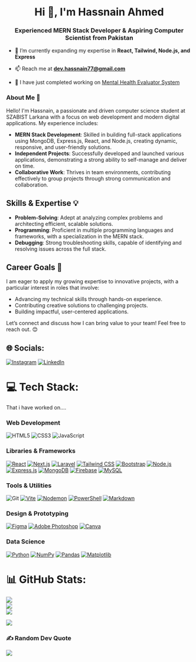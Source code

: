 <h1 align="center">Hi 👋, I'm Hassnain Ahmed</h1>
<h3 align="center">Experienced MERN Stack Developer & Aspiring Computer Scientist from Pakistan</h3>

- 🌱 I’m currently expanding my expertise in **React, Tailwind, Node.js, and Express**

- 📫 Reach me at **dev.hassnain77@gmail.com**

-  🔭 I have just completed working on [Mental Health Evaluator System](https://github.com/Hassnain-Ahmed/MHES-frontend)
  

### About Me 🚀

Hello! I'm Hassnain, a passionate and driven computer science student at SZABIST Larkana with a focus on web development and modern digital applications. My experience includes:

- **MERN Stack Development**: Skilled in building full-stack applications using MongoDB, Express.js, React, and Node.js, creating dynamic, responsive, and user-friendly solutions.
- **Independent Projects**: Successfully developed and launched various applications, demonstrating a strong ability to self-manage and deliver on time.
- **Collaborative Work**: Thrives in team environments, contributing effectively to group projects through strong communication and collaboration.

## Skills & Expertise 💡

- **Problem-Solving**: Adept at analyzing complex problems and architecting efficient, scalable solutions.
- **Programming**: Proficient in multiple programming languages and frameworks, with a specialization in the MERN stack.
- **Debugging**: Strong troubleshooting skills, capable of identifying and resolving issues across the full stack.

## Career Goals 🎯

I am eager to apply my growing expertise to innovative projects, with a particular interest in roles that involve:

- Advancing my technical skills through hands-on experience.
- Contributing creative solutions to challenging projects.
- Building impactful, user-centered applications.

Let’s connect and discuss how I can bring value to your team! Feel free to reach out. 😊

## 🌐 Socials:
[![Instagram](https://img.shields.io/badge/Instagram-%23E4405F.svg?logo=Instagram&logoColor=white)](https://instagram.com/hassnain.exe) [![LinkedIn](https://img.shields.io/badge/LinkedIn-%230077B5.svg?logo=linkedin&logoColor=white)](https://linkedin.com/in/hasnain-ahmed-869741291)

# 💻 Tech Stack:
That i have worked on....

### Web Development

![HTML5](https://img.shields.io/badge/html5-%23E34F26.svg?style=for-the-badge&logo=html5&logoColor=white)
![CSS3](https://img.shields.io/badge/css3-%231572B6.svg?style=for-the-badge&logo=css3&logoColor=white)
![JavaScript](https://img.shields.io/badge/javascript-%23323330.svg?style=for-the-badge&logo=javascript&logoColor=%23F7DF1E)

### Libraries & Frameworks

[![React](https://img.shields.io/badge/react-%2320232a.svg?style=for-the-badge&logo=react&logoColor=%2361DAFB)](https://reactjs.org/)
[![Next.js](https://img.shields.io/badge/next.js-%23000000.svg?style=for-the-badge&logo=next.js&logoColor=white)](https://nextjs.org/)
[![Laravel](https://img.shields.io/badge/laravel-%23FF2D20.svg?style=for-the-badge&logo=laravel&logoColor=white)](https://laravel.com/)
[![Tailwind CSS](https://img.shields.io/badge/tailwindcss-%2338B2AC.svg?style=for-the-badge&logo=tailwind-css&logoColor=white)](https://tailwindcss.com/)
[![Bootstrap](https://img.shields.io/badge/bootstrap-%23563D7C.svg?style=for-the-badge&logo=bootstrap&logoColor=white)](https://getbootstrap.com/)
[![Node.js](https://img.shields.io/badge/node.js-%23339933.svg?style=for-the-badge&logo=node.js&logoColor=white)](https://nodejs.org/)
[![Express.js](https://img.shields.io/badge/express.js-%23404d59.svg?style=for-the-badge&logo=express&logoColor=%2361DAFB)](https://expressjs.com/)
[![MongoDB](https://img.shields.io/badge/mongodb-%234ea94b.svg?style=for-the-badge&logo=mongodb&logoColor=white)](https://www.mongodb.com/)
[![Firebase](https://img.shields.io/badge/firebase-%23FFCA28.svg?style=for-the-badge&logo=firebase&logoColor=black)](https://firebase.google.com/)
[![MySQL](https://img.shields.io/badge/mysql-%234479A1.svg?style=for-the-badge&logo=mysql&logoColor=white)](https://www.mysql.com/)

### Tools & Utilities

![Git](https://img.shields.io/badge/git-%23F05033.svg?style=for-the-badge&logo=git&logoColor=white)
[![Vite](https://img.shields.io/badge/vite-%23646CFF.svg?style=for-the-badge&logo=vite&logoColor=white)](https://vitejs.dev/)
[![Nodemon](https://img.shields.io/badge/nodemon-%23323330.svg?style=for-the-badge&logo=nodemon&logoColor=%BBDEAD)](https://nodemon.io/)
[![PowerShell](https://img.shields.io/badge/powershell-%235391FE.svg?style=for-the-badge&logo=powershell&logoColor=white)](https://learn.microsoft.com/en-us/powershell/)
[![Markdown](https://img.shields.io/badge/markdown-%23000000.svg?style=for-the-badge&logo=markdown&logoColor=white)](https://daringfireball.net/projects/markdown/)

### Design & Prototyping

[![Figma](https://img.shields.io/badge/figma-%23F24E1E.svg?style=for-the-badge&logo=figma&logoColor=white)](https://www.figma.com/)
[![Adobe Photoshop](https://img.shields.io/badge/adobe%20photoshop-%2331A8FF.svg?style=for-the-badge&logo=adobe%20photoshop&logoColor=white)](https://www.adobe.com/products/photoshop.html)
[![Canva](https://img.shields.io/badge/canva-%2300C4CC.svg?style=for-the-badge&logo=canva&logoColor=white)](https://www.canva.com/)

### Data Science

[![Python](https://img.shields.io/badge/python-3670A0?style=for-the-badge&logo=python&logoColor=ffdd54)](https://www.python.org/)
[![NumPy](https://img.shields.io/badge/numpy-%23013243.svg?style=for-the-badge&logo=numpy&logoColor=white)](https://numpy.org/)
[![Pandas](https://img.shields.io/badge/pandas-%23150458.svg?style=for-the-badge&logo=pandas&logoColor=white)](https://pandas.pydata.org/)
[![Matplotlib](https://img.shields.io/badge/matplotlib-%23ffffff.svg?style=for-the-badge&logo=matplotlib&logoColor=black)](https://matplotlib.org/)

# 📊 GitHub Stats:
![](https://github-readme-stats.vercel.app/api?username=hassnain-ahmed&theme=synthwave&hide_border=true&include_all_commits=true&count_private=true)<br/>
![](https://github-readme-streak-stats.herokuapp.com/?user=hassnain-ahmed&theme=synthwave&hide_border=true)<br/>
![](https://github-readme-stats.vercel.app/api/top-langs/?username=hassnain-ahmed&theme=synthwave&hide_border=true&include_all_commits=true&count_private=true&layout=compact)


[![](https://visitcount.itsvg.in/api?id=hassnain-ahmed&icon=0&color=0)](https://visitcount.itsvg.in)

### ✍️ Random Dev Quote
![](https://quotes-github-readme.vercel.app/api?type=horizontal&theme=dark)
